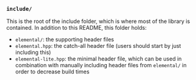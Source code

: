 ### `include/`

This is the root of the include folder, which is where most of the library is 
contained. In addition to this README, this folder holds:

-  `elemental/`: the supporting header files
-  `elemental.hpp`: the catch-all header file (users should start by just 
   including this)
-  `elemental-lite.hpp`: the minimal header file, which can be used in 
   combination with manually including header files from `elemental/` in order
   to decrease build times
